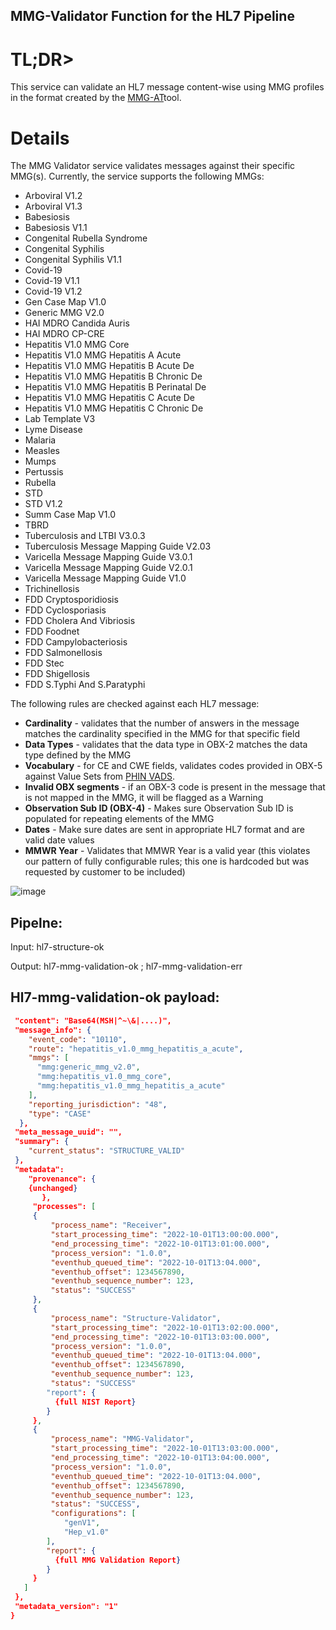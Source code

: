 
## MMG-Validator Function for the HL7 Pipeline

# TL;DR>

This service can validate an HL7 message content-wise using MMG profiles in the format created by the [MMG-AT]()tool.

# Details

The MMG Validator service validates messages against their specific MMG(s). Currently, the service supports the following MMGs:

* Arboviral V1.2
* Arboviral V1.3
* Babesiosis
* Babesiosis V1.1
* Congenital Rubella Syndrome
* Congenital Syphilis
* Congenital Syphilis V1.1
* Covid-19
* Covid-19 V1.1
* Covid-19 V1.2
* Gen Case Map V1.0
* Generic MMG V2.0
* HAI MDRO Candida Auris
* HAI MDRO CP-CRE
* Hepatitis V1.0 MMG Core
* Hepatitis V1.0 MMG Hepatitis A Acute
* Hepatitis V1.0 MMG Hepatitis B Acute De
* Hepatitis V1.0 MMG Hepatitis B Chronic De
* Hepatitis V1.0 MMG Hepatitis B Perinatal De
* Hepatitis V1.0 MMG Hepatitis C Acute De
* Hepatitis V1.0 MMG Hepatitis C Chronic De
* Lab Template V3
* Lyme Disease
* Malaria
* Measles
* Mumps
* Pertussis
* Rubella
* STD
* STD V1.2
* Summ Case Map V1.0
* TBRD
* Tuberculosis and LTBI V3.0.3
* Tuberculosis Message Mapping Guide V2.03
* Varicella Message Mapping Guide V3.0.1
* Varicella Message Mapping Guide V2.0.1
* Varicella Message Mapping Guide V1.0
* Trichinellosis
* FDD Cryptosporidiosis
* FDD Cyclosporiasis
* FDD Cholera And Vibriosis
* FDD Foodnet
* FDD Campylobacteriosis
* FDD Salmonellosis
* FDD Stec
* FDD Shigellosis
* FDD S.Typhi And S.Paratyphi

The following rules are checked against each HL7 message:

* **Cardinality** - validates that the number of answers in the message matches the cardinality specified in the MMG for that specific field
* **Data Types** - validates that the data type in OBX-2 matches the data type defined by the MMG
* **Vocabulary** - for CE and CWE fields, validates codes provided in OBX-5 against Value Sets from [PHIN VADS](https://phinvads.cdc.gov/vads/SearchHome.action).
* **Invalid OBX segments** - if an OBX-3 code is present in the message that is not mapped in the MMG, it will be flagged as a Warning
* **Observation Sub ID (OBX-4)** - Makes sure Observation Sub ID is populated for repeating elements of the MMG
* **Dates** - Make sure dates are sent in appropriate HL7 format and are valid date values
* **MMWR Year** - Validates that MMWR Year is a valid year (this violates our pattern of fully configurable rules; this one is hardcoded but was requested by customer to be included)



![image](https://user-images.githubusercontent.com/3239945/208454032-b4169ed4-1a48-41c5-a603-20f8fbf6631e.png)


## Pipelne:

Input: hl7-structure-ok

Output: hl7-mmg-validation-ok ; hl7-mmg-validation-err

## Hl7-mmg-validation-ok payload:

``` json
 "content": "Base64(MSH|^~\&|....)",
 "message_info": {
    "event_code": "10110",
    "route": "hepatitis_v1.0_mmg_hepatitis_a_acute",
    "mmgs": [
      "mmg:generic_mmg_v2.0",
      "mmg:hepatitis_v1.0_mmg_core",
      "mmg:hepatitis_v1.0_mmg_hepatitis_a_acute"
    ],
    "reporting_jurisdiction": "48",
    "type": "CASE"
  },
 "meta_message_uuid": "",
 "summary": {
    "current_status": "STRUCTURE_VALID"
 },
 "metadata":
    "provenance": {
	{unchanged}
       },
     "processes": [
	 {
		 "process_name": "Receiver",
		 "start_processing_time": "2022-10-01T13:00:00.000",
		 "end_processing_time": "2022-10-01T13:01:00.000",
		 "process_version": "1.0.0",
		 "eventhub_queued_time": "2022-10-01T13:04.000",
		 "eventhub_offset": 1234567890,
		 "eventhub_sequence_number": 123,
		 "status": "SUCCESS"
	 },
	 {
		 "process_name": "Structure-Validator",
		 "start_processing_time": "2022-10-01T13:02:00.000",
		 "end_processing_time": "2022-10-01T13:03:00.000",
		 "process_version": "1.0.0",
		 "eventhub_queued_time": "2022-10-01T13:04.000",
		 "eventhub_offset": 1234567890,
		 "eventhub_sequence_number": 123,
		 "status": "SUCCESS"
		"report": {
		  {full NIST Report}
		}
	 },
	 {
		 "process_name": "MMG-Validator",
		 "start_processing_time": "2022-10-01T13:03:00.000",
		 "end_processing_time": "2022-10-01T13:04:00.000",
		 "process_version": "1.0.0",
		 "eventhub_queued_time": "2022-10-01T13:04.000",
		 "eventhub_offset": 1234567890,
		 "eventhub_sequence_number": 123,
		 "status": "SUCCESS",
		 "configurations": [
		 	"genV1",
			"Hep_v1.0"
		],
		"report": {
		  {full MMG Validation Report}
		}
	 }
   ]
 },
 "metadata_version": "1"
}

```


